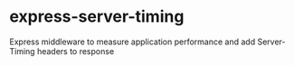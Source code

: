 # express-server-timing
Express middleware to measure application performance and add Server-Timing headers to response
